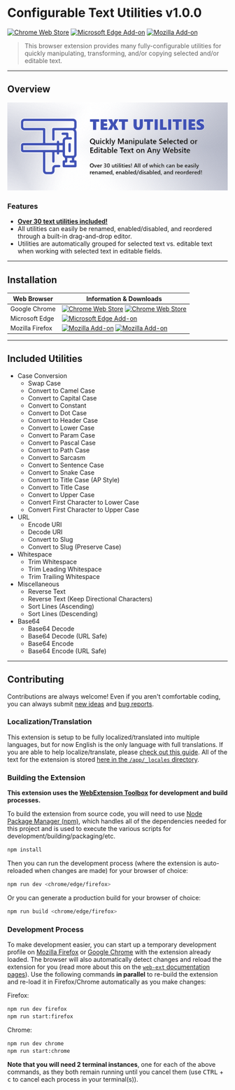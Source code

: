 # Configurable Text Utilities v1.0.0

[![Chrome Web Store][chrome-image-version]][chrome-url] [![Microsoft Edge Add-on][edge-image-version]][edge-url] [![Mozilla Add-on][firefox-image-version]][firefox-url]

> This browser extension provides many fully-configurable utilities for quickly manipulating, transforming, and/or copying selected and/or editable text.

* * *

## Overview

![Text Utilities Promotional Image](/promo/Promo-Image-Marquee_1400x560.png?raw=true)

### Features

* [**Over 30 text utilities included!**](#included-utilities)
* All utilities can easily be renamed, enabled/disabled, and reordered through a built-in drag-and-drop editor.
* Utilities are automatically grouped for selected text vs. editable text when working with selected text in editable fields.

* * *

## Installation

| Web Browser | Information & Downloads |
| ----------- | ----------------------- |
| Google Chrome | [![Chrome Web Store][chrome-image-version]][chrome-url] [![Chrome Web Store][chrome-image-users]][chrome-url] |
| Microsoft Edge | [![Microsoft Edge Add-on][edge-image-version]][edge-url] |
| Mozilla Firefox | [![Mozilla Add-on][firefox-image-version]][firefox-url] [![Mozilla Add-on][firefox-image-users]][firefox-url] |

* * *

## Included Utilities

* Case Conversion
  * Swap Case
  * Convert to Camel Case
  * Convert to Capital Case
  * Convert to Constant
  * Convert to Dot Case
  * Convert to Header Case
  * Convert to Lower Case
  * Convert to Param Case
  * Convert to Pascal Case
  * Convert to Path Case
  * Convert to Sarcasm
  * Convert to Sentence Case
  * Convert to Snake Case
  * Convert to Title Case (AP Style)
  * Convert to Title Case
  * Convert to Upper Case
  * Convert First Character to Lower Case
  * Convert First Character to Upper Case
* URL
  * Encode URI
  * Decode URI
  * Convert to Slug
  * Convert to Slug (Preserve Case)
* Whitespace
  * Trim Whitespace
  * Trim Leading Whitespace
  * Trim Trailing Whitespace
* Miscellaneous
  * Reverse Text
  * Reverse Text (Keep Directional Characters)
  * Sort Lines (Ascending)
  * Sort Lines (Descending)
* Base64
  * Base64 Decode
  * Base64 Decode (URL Safe)
  * Base64 Encode
  * Base64 Encode (URL Safe)

* * *

## Contributing

Contributions are always welcome! Even if you aren't comfortable coding, you can always submit [new ideas](https://github.com/rthaut/text-utils-browser-extension/issues/new?labels=enhancement) and [bug reports](https://github.com/rthaut/text-utils-browser-extension/issues/new?labels=bug).

### Localization/Translation

This extension is setup to be fully localized/translated into multiple languages, but for now English is the only language with full translations. If you are able to help localize/translate, please [check out this guide](https://developer.mozilla.org/en-US/docs/Mozilla/Add-ons/WebExtensions/Internationalization). All of the text for the extension is stored [here in the `/app/_locales` directory](https://github.com/rthaut/text-utils-browser-extension/tree/master/app/_locales).

### Building the Extension

**This extension uses the [WebExtension Toolbox](https://github.com/webextension-toolbox/webextension-toolbox#usage) for development and build processes.**

To build the extension from source code, you will need to use [Node Package Manager (npm)](https://www.npmjs.com/), which handles all of the dependencies needed for this project and is used to execute the various scripts for development/building/packaging/etc.

```sh
npm install
```

Then you can run the development process (where the extension is auto-reloaded when changes are made) for your browser of choice:

```sh
npm run dev <chrome/edge/firefox>
```

Or you can generate a production build for your browser of choice:

```sh
npm run build <chrome/edge/firefox>
```

### Development Process

To make development easier, you can start up a temporary development profile on [Mozilla Firefox](https://getfirefox.com) or [Google Chrome](google.com/chrome) with the extension already loaded. The browser will also automatically detect changes and reload the extension for you (read more about this on the [`web-ext` documentation pages](https://developer.mozilla.org/en-US/docs/Mozilla/Add-ons/WebExtensions/Getting_started_with_web-ext)). Use the following commands **in parallel** to re-build the extension and re-load it in Firefox/Chrome automatically as you make changes:

Firefox:

```sh
npm run dev firefox
npm run start:firefox
```

Chrome:

```sh
npm run dev chrome
npm run start:chrome
```

**Note that you will need 2 terminal instances**, one for each of the above commands, as they both remain running until you cancel them (use <kbd>CTRL</kbd> + <kbd>c</kbd> to cancel each process in your terminal(s)).

[chrome-url]: https://chrome.google.com/webstore/detail/text-utils/{{TODO:CHROME_ID}}
[chrome-image-version]: https://img.shields.io/chrome-web-store/v/{{TODO:CHROME_ID}}?logo=googlechrome&style=for-the-badge
[chrome-image-users]: https://img.shields.io/chrome-web-store/d/{{TODO:CHROME_ID}}?logo=googlechrome&style=for-the-badge

[edge-url]: https://microsoftedge.microsoft.com/addons/detail/text-utils/{{TODO:EDGE_ID}}
[edge-image-version]: https://img.shields.io/badge/microsoft%20edge%20add--on-v1.0.0-blue?logo=microsoftedge&style=for-the-badge

[firefox-url]: https://addons.mozilla.org/en-US/firefox/addon/text-utils/
[firefox-image-version]: https://img.shields.io/amo/v/text-utils?color=blue&logo=firefox&style=for-the-badge
[firefox-image-users]: https://img.shields.io/amo/users/text-utils?color=blue&logo=firefox&style=for-the-badge
